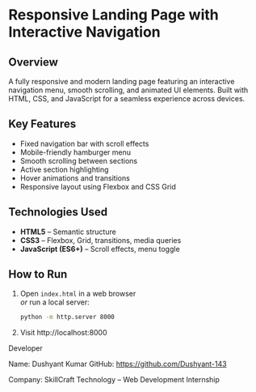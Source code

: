 # Responsive Landing Page with Interactive Navigation

## Overview
A fully responsive and modern landing page featuring an interactive navigation menu, smooth scrolling, and animated UI elements. Built with HTML, CSS, and JavaScript for a seamless experience across devices.

## Key Features
- Fixed navigation bar with scroll effects  
- Mobile-friendly hamburger menu  
- Smooth scrolling between sections  
- Active section highlighting  
- Hover animations and transitions  
- Responsive layout using Flexbox and CSS Grid  

## Technologies Used
- **HTML5** – Semantic structure  
- **CSS3** – Flexbox, Grid, transitions, media queries  
- **JavaScript (ES6+)** – Scroll effects, menu toggle  

## How to Run
1. Open `index.html` in a web browser  
   *or* run a local server:  
   ```bash
   python -m http.server 8000

2. Visit http://localhost:8000

Developer

Name: Dushyant Kumar
GitHub: https://github.com/Dushyant-143

Company: SkillCraft Technology – Web Development Internship